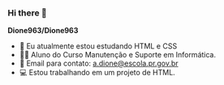 ### Hi there 👋


**Dione963/Dione963**

- 🔭 Eu atualmente estou estudando HTML e CSS
- 👨‍🎓 Aluno do Curso Manutenção e Suporte em Informática.
- 📧 Email para contato: a.dione@escola.pr.gov.br
- 💻 Estou trabalhando em um projeto de HTML.
  
